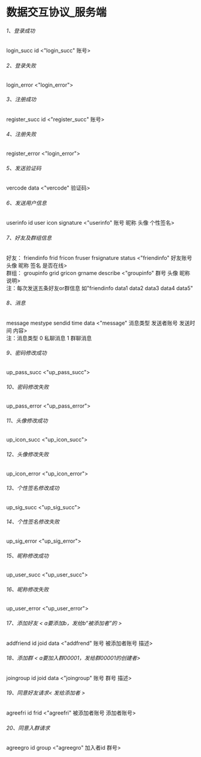 # 数据交互协议_服务端


###### 1、登录成功
login_succ id <"login_succ" 账号>
###### 2、登录失败
login_error <"login_error">
###### 3、注册成功
register_succ id <"register_succ" 账号>
###### 4、注册失败
register_error <"login_error">
###### 5、发送验证码
vercode data <"vercode" 验证码>
###### 6、发送用户信息
userinfo id user icon signature <"userinfo" 账号 昵称 头像 个性签名>
###### 7、好友及群组信息
好友：
friendinfo frid fricon fruser frsignature status <"friendinfo" 好友账号 头像 昵称 签名 是否在线>   
群组：
groupinfo grid gricon grname describe <"groupinfo" 群号 头像 昵称 说明>	 
注：每次发送五条好友or群信息 如"friendinfo data1 data2 data3 data4 data5"
###### 8、消息
message mestype sendid time data <"message" 消息类型 发送者账号 发送时间 内容> 	
注：消息类型 0 私聊消息 1 群聊消息
###### 9、密码修改成功
up_pass_succ <"up_pass_succ">
###### 10、密码修改失败
up_pass_error <"up_pass_error">
###### 11、头像修改成功
up_icon_succ <"up_icon_succ">
###### 12、头像修改失败
up_icon_error <"up_icon_error">
###### 13、个性签名修改成功
up_sig_succ <"up_sig_succ">
###### 14、个性签名修改失败
up_sig_error <"up_sig_error">
###### 15、昵称修改成功
up_user_succ <"up_user_succ">
###### 16、昵称修改失败
up_user_error <"up_user_error">
###### 17、添加好友 < a要添加b，发给b“被添加者”的 >
addfriend id joid data <"addfrend" 账号 被添加者账号 描述>
###### 18、添加群 < a要加入群00001，发给群00001的创建者>
joingroup id joid data <"joingroup" 账号 群号 描述>
###### 19、同意好友请求< 发给添加者 >
agreefri id frid <"agreefri" 被添加者账号 添加者账号>
###### 20、同意入群请求
agreegro id group <"agreegro" 加入者id 群号>

